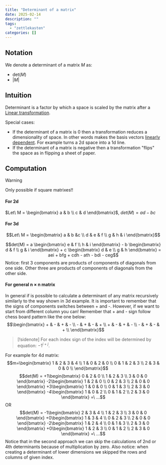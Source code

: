 ```yaml
---
title: "Determinant of a matrix"
date: 2025-02-14
description: ""
tags: 
  - "zettlekasten"
categories: []
---
```


## Notation

We denote a determinant of a matrix $M$ as:

- det($M$) 
- $\vert M \vert$

## Intuition

Determinant is a factor by which a space is scaled by the matrix after a [Linear transformation](Linear%20transformation.md).

Special cases: 

- If the determinant of a matrix is 0 then a transformation reduces a dimensionality of space. In other words makes the basis vectors [linearly dependent](Linear%20dependence.md). For example turns a 2d space into a 1d line.
- If the determinant of a matrix is negative then a transformation "flips" the space as in flipping a sheet of paper.

## Computation

> [!Warning] 
> Only possible if square matrixes!!

#### For 2d

$Let\ M = \begin{bmatrix} a & b \\ c & d \end{bmatrix}$, $det(M) = ad-bc$ 

#### For 3d

$$Let\ M = \begin{bmatrix} a & b &c \\ d & e & f \\ g & h & i \end{bmatrix}$$

$$det(M) = 
a \begin{bmatrix} e & f \\ h & i \end{bmatrix} -
b \begin{bmatrix} d & f \\ g & i \end{bmatrix} + 
c \begin{bmatrix} d & e \\ g & h \end{bmatrix} = 
aei + bfg + cdh - ath - bdi - ceg$$
Notice: first 3 components are products of components of diagonals from one side. Other three are products of components of diagonals from the other side.

#### For general n $\times$ n matrix
In general if is possible to calculate a determinant of any matrix recursively similarly to the way shown in 3d example. It is important to remember that the signs of components switches between + and -. 
However, if we want to start from different column you can! Remember that + and - sign follow chess board pattern like the one below:
$$\begin{bmatrix} + & - & + & - \\ - & + & - & + \\ + & - & + & - \\ - & + & - & + \\ \end{bmatrix}$$
> [!sidenote]
>  For each index sign of the index will be determined by equation: $-1^{i+j}$. 

For example for 4d matrix:
$$m=\begin{bmatrix} 1 & 2 & 3 & 4 \\ 1 & 0 & 2 & 0 \\ 0 & 1 & 2 & 3 \\ 2 & 3 & 0 & 0 \\ \end{bmatrix}$$
$$det(M) = 
+1\begin{bmatrix} 0 & 2 & 0 \\ 1 & 2 & 3 \\ 3 & 0 & 0 \end{bmatrix}
-2\begin{bmatrix} 1 & 2 & 0 \\ 0 & 2 & 3 \\ 2 & 0 & 0 \end{bmatrix}
+3\begin{bmatrix} 1 & 0 & 0 \\ 0 & 1 & 3 \\ 2 & 3 & 0 \end{bmatrix}
-4\begin{bmatrix} 1 & 0 & 2 \\ 0 & 1 & 2 \\ 2 & 3 & 0 \end{bmatrix}
=\ ...$$
OR
$$det(M) = 
-1\begin{bmatrix} 2 & 3 & 4 \\ 1 & 2 & 3 \\ 3 & 0 & 0 \end{bmatrix}
+0\begin{bmatrix} 1 & 3 & 4 \\ 0 & 2 & 3 \\ 2 & 0 & 0 \end{bmatrix}
-2\begin{bmatrix} 1 & 2 & 4 \\ 0 & 1 & 3 \\ 2 & 3 & 0 \end{bmatrix}
+0\begin{bmatrix} 1 & 2 & 3 \\ 0 & 1 & 2 \\ 2 & 3 & 0 \end{bmatrix}
=\ ...$$
Notice that in the second approach we can skip the calculations of 2nd or 4th determinants because of multiplication by zero.
Also notice: when creating a determinant of lower dimensions we skipped the rows and columns of given index.
